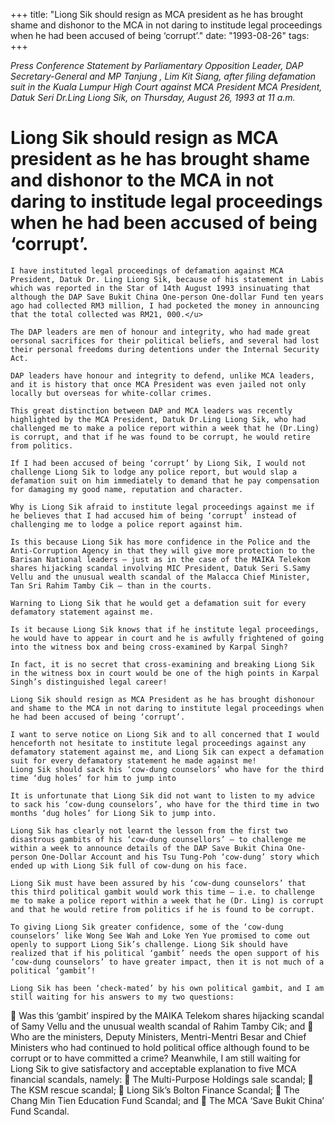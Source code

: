 +++ 
title: "Liong Sik should resign as MCA president as he has brought shame and dishonor to the MCA in not daring to institude legal proceedings when he had been accused of being ‘corrupt’."
date: "1993-08-26"
tags:
+++

_Press Conference Statement by Parliamentary Opposition Leader, DAP Secretary-General and MP Tanjung , Lim Kit Siang, after filing defamation suit in the Kuala Lumpur High Court against MCA President MCA President, Datuk Seri Dr.Ling Liong Sik, on Thursday, August 26, 1993 at 11 a.m._

# Liong Sik should resign as MCA president as he has brought shame and dishonor to the MCA in not daring to institude legal proceedings when he had been accused of being ‘corrupt’.

	I have instituted legal proceedings of defamation against MCA President, Datuk Dr. Ling Liong Sik, because of his statement in Labis which was reported in the Star of 14th August 1993 insinuating that although the DAP Save Bukit China One-person One-dollar Fund ten years ago had collected RM3 million, I had pocketed the money in announcing that the total collected was RM21, 000.</u>

	The DAP leaders are men of honour and integrity, who had made great oersonal sacrifices for their political beliefs, and several had lost their personal freedoms during detentions under the Internal Security Act.

	DAP leaders have honour and integrity to defend, unlike MCA leaders, and it is history that once MCA President was even jailed not only locally but overseas for white-collar crimes.

	This great distinction between DAP and MCA leaders was recently highlighted by the MCA President, Datuk Dr.Ling Liong Sik, who had challenged me to make a police report within a week that he (Dr.Ling) is corrupt, and that if he was found to be corrupt, he would retire from politics.

	If I had been accused of being ‘corrupt’ by Liong Sik, I would not challenge Liong Sik to lodge any police report, but would slap a defamation suit on him immediately to demand that he pay compensation for damaging my good name, reputation and character.

	Why is Liong Sik afraid to institute legal proceedings against me if he believes that I had accused him of being ‘corrupt’ instead of challenging me to lodge a police report against him.

	Is this because Liong Sik has more confidence in the Police and the Anti-Corruption Agency in that they will give more protection to the Barisan National leaders – just as in the case of the MAIKA Telekom shares hijacking scandal involving MIC President, Datuk Seri S.Samy Vellu and the unusual wealth scandal of the Malacca Chief Minister, Tan Sri Rahim Tamby Cik – than in the courts.

	Warning to Liong Sik that he would get a defamation suit for every defamatory statement against me.

	Is it because Liong Sik knows that if he institute legal proceedings, he would have to appear in court and he is awfully frightened of going into the witness box and being cross-examined by Karpal Singh?

	In fact, it is no secret that cross-examining and breaking Liong Sik in the witness box in court would be one of the high points in Karpal Singh’s distinguished legal career!

	Liong Sik should resign as MCA President as he has brought dishonour and shame to the MCA in not daring to institute legal proceedings when he had been accused of being ‘corrupt’.

	I want to serve notice on Liong Sik and to all concerned that I would henceforth not hesitate to institute legal proceedings against any defamatory statement against me, and Liong Sik can expect a defamation suit for every defamatory statement he made against me!
	Liong Sik should sack his ‘cow-dung counselors’ who have for the third time ‘dug holes’ for him to jump into

 	It is unfortunate that Liong Sik did not want to listen to my advice to sack his ‘cow-dung counselors’, who have for the third time in two months ‘dug holes’ for Liong Sik to jump into.

	Liong Sik has clearly not learnt the lesson from the first two disastrous gambits of his ‘cow-dung counsellors’ – to challenge me within a week to announce details of the DAP Save Bukit China One-person One-Dollar Account and his Tsu Tung-Poh ‘cow-dung’ story which ended up with Liong Sik full of cow-dung on his face.

	Liong Sik must have been assured by his ‘cow-dung counselors’ that this third political gambit would work this time – i.e. to challenge me to make a police report within a week that he (Dr. Ling) is corrupt and that he would retire from politics if he is found to be corrupt.

	To giving Liong Sik greater confidence, some of the ‘cow-dung counselors’ like Wong See Wah and Loke Yen Yue promised to come out openly to support Liong Sik’s challenge. Liong Sik should have realized that if his political ‘gambit’ needs the open support of his ‘cow-dung counselors’ to have greater impact, then it is not much of a political ‘gambit’!

	Liong Sik has been ‘check-mated’ by his own political gambit, and I am still waiting for his answers to my two questions:
	Was this ‘gambit’ inspired by the MAIKA Telekom shares hijacking scandal of Samy Vellu and the unusual wealth scandal of Rahim Tamby Cik; and
	Who are the ministers, Deputy Ministers, Mentri-Mentri Besar and Chief Ministers who had continued to hold political office although found to be corrupt or to have committed a crime?
Meanwhile, I am still waiting for Liong Sik to give satisfactory and acceptable explanation to five MCA financial scandals, namely:
	The Multi-Purpose Holdings sale scandal;
	The KSM rescue scandal;
	Liong Sik’s Bolton Finance Scandal;
	The Chang Min Tien Education Fund Scandal; and
	The MCA ‘Save Bukit China’ Fund Scandal.
 
